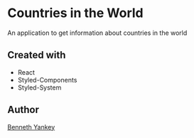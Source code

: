# Countries in the World

An application to get information about countries in the world

## Created with

- React
- Styled-Components
- Styled-System

## Author

[Benneth Yankey](https://github.com/iambenbright)
